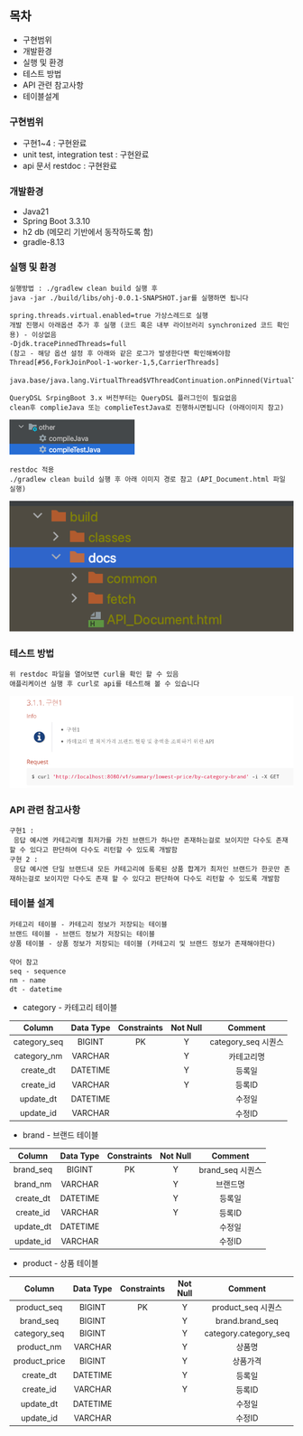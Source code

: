 ## 목차
- 구현범위
- 개발환경
- 실행 및 환경
- 테스트 방법
- API 관련 참고사항
- 테이블설계

### 구현범위
- 구현1~4 : 구현완료
- unit test, integration test : 구현완료
- api 문서 restdoc : 구현완료

### 개발환경
- Java21
- Spring Boot 3.3.10
- h2 db (메모리 기반에서 동작하도록 함)
- gradle-8.13

### 실행 및 환경
~~~
실행방법 : ./gradlew clean build 실행 후 
java -jar ./build/libs/ohj-0.0.1-SNAPSHOT.jar를 실행하면 됩니다
~~~
~~~
spring.threads.virtual.enabled=true 가상스레드로 실행
개발 진행시 아래옵션 추가 후 실행 (코드 혹은 내부 라이브러리 synchronized 코드 확인용) - 이상없음
-Djdk.tracePinnedThreads=full
(참고 - 해당 옵션 설정 후 아래와 같은 로그가 발생한다면 확인해봐야함
Thread[#56,ForkJoinPool-1-worker-1,5,CarrierThreads]
    java.base/java.lang.VirtualThread$VThreadContinuation.onPinned(VirtualThread.java:183)) 
~~~
~~~
QueryDSL SrpingBoot 3.x 버전부터는 QueryDSL 플러그인이 필요없음
clean후 complieJava 또는 complieTestJava로 진행하시면됩니다 (아래이미지 참고)
~~~
![img.png](img.png)
~~~
restdoc 적용
./gradlew clean build 실행 후 아래 이미지 경로 참고 (API_Document.html 파일 실행)
~~~
![docsImage.png](docsImage.png)

### 테스트 방법
~~~
위 restdoc 파일을 열어보면 curl을 확인 할 수 있음
애플리케이션 실행 후 curl로 api를 테스트해 볼 수 있습니다
~~~
![docsCurlImg.png](docsCurlImg.png)
### API 관련 참고사항
~~~
구현1 : 
 응답 예시엔 카테고리별 최저가를 가진 브랜드가 하나만 존재하는걸로 보이지만 다수도 존재 할 수 있다고 판단하여 다수도 리턴할 수 있도록 개발함
구현 2 :
 응답 예시엔 단일 브랜드내 모든 카테고리에 등록된 상품 합계가 최저인 브랜드가 한곳만 존재하는걸로 보이지만 다수도 존재 할 수 있다고 판단하여 다수도 리턴할 수 있도록 개발함
~~~

### 테이블 설계
~~~
카테고리 테이블 - 카테고리 정보가 저장되는 테이블
브랜드 테이블 - 브랜드 정보가 저장되는 테이블                      
상품 테이블 - 상품 정보가 저장되는 테이블 (카테고리 및 브랜드 정보가 존재해야한다)

약어 참고
seq - sequence
nm - name
dt - datetime
~~~
- category - 카테고리 테이블

| Column | Data Type | Constraints | Not Null | Comment |
|:------:|:------:|:-------:|:----:|:---------:|
| category_seq | BIGINT | PK | Y | category_seq 시퀀스 |
| category_nm | VARCHAR | | Y | 카테고리명 |
| create_dt | DATETIME | | Y | 등록일 |
| create_id | VARCHAR | | Y | 등록ID |
| update_dt | DATETIME | | | 수정일 |
| update_id | VARCHAR | | | 수정ID |

- brand - 브랜드 테이블

| Column | Data Type | Constraints | Not Null | Comment |
|:------:|:------:|:-------:|:----:|:---------:|
| brand_seq | BIGINT | PK | Y | brand_seq 시퀀스 |
| brand_nm | VARCHAR | | Y | 브랜드명 |
| create_dt | DATETIME | | Y | 등록일 |
| create_id | VARCHAR | | Y | 등록ID |
| update_dt | DATETIME | | | 수정일 |
| update_id | VARCHAR | | | 수정ID |

- product - 상품 테이블

| Column | Data Type | Constraints | Not Null | Comment |
|:------:|:------:|:-------:|:----:|:---------:|
| product_seq | BIGINT | PK | Y | product_seq 시퀀스 |
| brand_seq | BIGINT | | Y | brand.brand_seq |
| category_seq | BIGINT | | Y | category.category_seq |
| product_nm | VARCHAR | | Y | 상품명 |
| product_price | BIGINT | | Y | 상품가격 |
| create_dt | DATETIME | | Y | 등록일 |
| create_id | VARCHAR | | Y | 등록ID |
| update_dt | DATETIME | | | 수정일 |
| update_id | VARCHAR | | | 수정ID |

